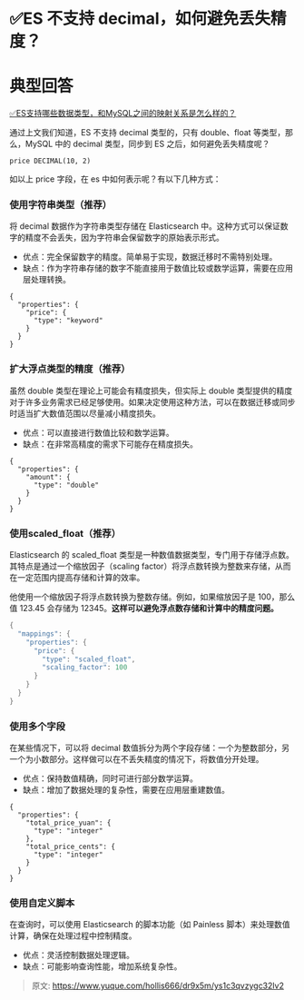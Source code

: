 # ✅ES 不支持 decimal，如何避免丢失精度？


# 典型回答

[✅ES支持哪些数据类型，和MySQL之间的映射关系是怎么样的？](https://www.yuque.com/hollis666/dr9x5m/neoehwlpx3yeeg7m?view=doc_embed)

通过上文我们知道，ES 不支持 decimal 类型的，只有 double、float 等类型，那么，MySQL 中的 decimal 类型，同步到 ES 之后，如何避免丢失精度呢？

```
price DECIMAL(10, 2)
```

如以上 price 字段，在 es 中如何表示呢？有以下几种方式：

### 使用字符串类型（推荐）
将 decimal 数据作为字符串类型存储在 Elasticsearch 中。这种方式可以保证数字的精度不会丢失，因为字符串会保留数字的原始表示形式。

- 优点：完全保留数字的精度。简单易于实现，数据迁移时不需特别处理。
- 缺点：作为字符串存储的数字不能直接用于数值比较或数学运算，需要在应用层处理转换。

```
{
  "properties": {
    "price": {
      "type": "keyword"
    }
  }
}
```

### 扩大浮点类型的精度（推荐）
虽然 double 类型在理论上可能会有精度损失，但实际上 double 类型提供的精度对于许多业务需求已经足够使用。如果决定使用这种方法，可以在数据迁移或同步时适当扩大数值范围以尽量减小精度损失。

- 优点：可以直接进行数值比较和数学运算。
- 缺点：在非常高精度的需求下可能存在精度损失。

```
{
  "properties": {
    "amount": {
      "type": "double"
    }
  }
}
```


### 使用scaled_float（推荐）

Elasticsearch 的 scaled_float 类型是一种数值数据类型，专门用于存储浮点数。其特点是通过一个缩放因子（scaling factor）将浮点数转换为整数来存储，从而在一定范围内提高存储和计算的效率。

他使用一个缩放因子将浮点数转换为整数存储。例如，如果缩放因子是 100，那么值 123.45 会存储为 12345。**这样可以避免浮点数存储和计算中的精度问题。**

```java
{
  "mappings": {
    "properties": {
      "price": {
        "type": "scaled_float",
        "scaling_factor": 100
      }
    }
  }
}

```


### 使用多个字段
在某些情况下，可以将 decimal 数值拆分为两个字段存储：一个为整数部分，另一个为小数部分。这样做可以在不丢失精度的情况下，将数值分开处理。

- 优点：保持数值精确，同时可进行部分数学运算。
- 缺点：增加了数据处理的复杂性，需要在应用层重建数值。

```
{
  "properties": {
    "total_price_yuan": {
      "type": "integer"
    },
    "total_price_cents": {
      "type": "integer"
    }
  }
}
```

### 使用自定义脚本
在查询时，可以使用 Elasticsearch 的脚本功能（如 Painless 脚本）来处理数值计算，确保在处理过程中控制精度。

- 优点：灵活控制数据处理逻辑。
- 缺点：可能影响查询性能，增加系统复杂性。




> 原文: <https://www.yuque.com/hollis666/dr9x5m/ys1c3qvzygc32lv2>